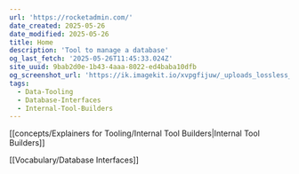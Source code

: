 ```yaml
---
url: 'https://rocketadmin.com/'
date_created: 2025-05-26
date_modified: 2025-05-26
title: Home
description: 'Tool to manage a database'
og_last_fetch: '2025-05-26T11:45:33.024Z'
site_uuid: 9bab2d0e-1b43-4aaa-8022-ed4baba10dfb
og_screenshot_url: 'https://ik.imagekit.io/xvpgfijuw/_uploads_lossless_screenshots_20250527_Rocketadmin_og_screenshot.jpeg'
tags:
  - Data-Tooling
  - Database-Interfaces
  - Internal-Tool-Builders
---
```


[[concepts/Explainers for Tooling/Internal Tool Builders|Internal Tool Builders]]

[[Vocabulary/Database Interfaces]]

